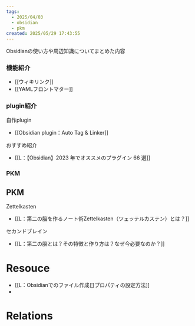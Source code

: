```yaml
---
tags:
  - 2025/04/03
  - obsidian
  - pkm
created: 2025/05/29 17:43:55
---
```

Obsidianの使い方や周辺知識についてまとめた内容

### 機能紹介
- [[ウィキリンク]]
- [[YAMLフロントマター]]

### plugin紹介
自作plugin
- [[Obsidian plugin：Auto Tag & Linker]]

おすすめ紹介
- [[L：【Obsidian】2023 年でオススメのプラグイン 66 選]]

### PKM
PKM
- 

Zettelkasten
- [[L：第二の脳を作るノート術Zettelkasten（ツェッテルカステン）とは？]]

セカンドブレイン
- [[L：第二の脳とは？その特徴と作り方は？なぜ今必要なのか？]]


# Resouce
- [[L：Obsidianでのファイル作成日プロパティの設定方法]]
- 
# Relations
